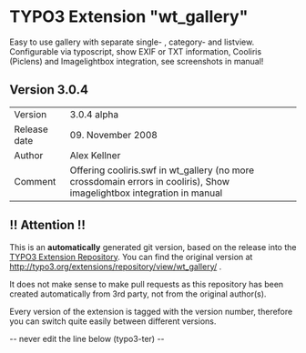 # TYPO3 Extension "wt_gallery"
Easy to use gallery with separate single- , category- and listview. Configurable via typoscript, show EXIF or TXT information, Cooliris (Piclens) and Imagelightbox integration, see screenshots in manual!

## Version 3.0.4




<table>
	<tr><td>Version</td><td>3.0.4 alpha</td></tr>
	<tr><td>Release date</td><td>09. November 2008</td></tr>
	<tr><td>Author</td><td>Alex Kellner</td></tr>
	<tr><td>Comment</td><td>Offering cooliris.swf in wt_gallery (no more crossdomain errors in cooliris), Show imagelightbox integration in manual</td></tr>
</table>

## !! Attention !!
This is an **automatically** generated git version, based on the release into the [TYPO3 Extension Repository](http://www.typo3.org/extensions/).
You can find the original version at http://typo3.org/extensions/repository/view/wt_gallery/ .

It does not make sense to make pull requests as this repository has been created automatically from 3rd party, not from the original author(s).

Every version of the extension is tagged with the version number, therefore you can switch quite easily between different versions.


-- never edit the line below (typo3-ter) --
